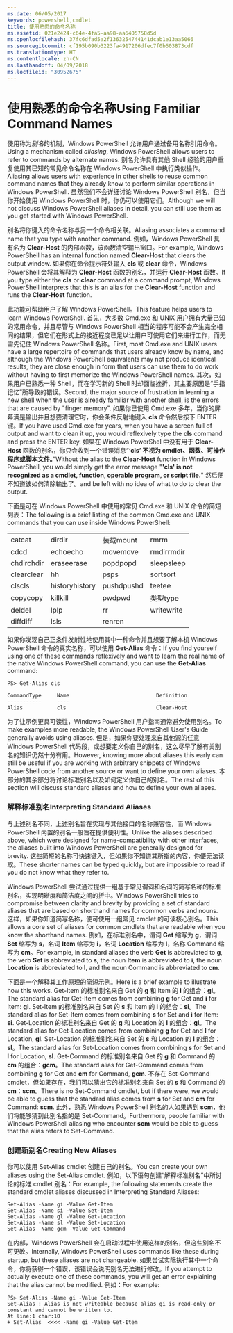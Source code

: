 ```yaml
---
ms.date: 06/05/2017
keywords: powershell,cmdlet
title: 使用熟悉的命令名称
ms.assetid: 021e2424-c64e-4fa5-aa98-aa6405758d5d
ms.openlocfilehash: 37fc6dfad5a2f1363254744141dcab1e13aa5066
ms.sourcegitcommit: cf195b090b3223fa4917206dfec7f0b603873cdf
ms.translationtype: HT
ms.contentlocale: zh-CN
ms.lasthandoff: 04/09/2018
ms.locfileid: "30952675"
---
```

# <a name="using-familiar-command-names"></a><span data-ttu-id="8c161-103">使用熟悉的命令名称</span><span class="sxs-lookup"><span data-stu-id="8c161-103">Using Familiar Command Names</span></span>
<span data-ttu-id="8c161-104">使用称为*别名*的机制，Windows PowerShell 允许用户通过备用名称引用命令。</span><span class="sxs-lookup"><span data-stu-id="8c161-104">Using a mechanism called *aliasing*, Windows PowerShell allows users to refer to commands by alternate names.</span></span> <span data-ttu-id="8c161-105">别名允许具有其他 Shell 经验的用户重复使用其已知的常见命令名称在 Windows PowerShell 中执行类似操作。</span><span class="sxs-lookup"><span data-stu-id="8c161-105">Aliasing allows users with experience in other shells to reuse common command names that they already know to perform similar operations in Windows PowerShell.</span></span> <span data-ttu-id="8c161-106">虽然我们不会详细讨论 Windows PowerShell 别名，但当你开始使用 Windows PowerShell 时，你仍可以使用它们。</span><span class="sxs-lookup"><span data-stu-id="8c161-106">Although we will not discuss Windows PowerShell aliases in detail, you can still use them as you get started with Windows PowerShell.</span></span>

<span data-ttu-id="8c161-107">别名将你键入的命令名称与另一个命令相关联。</span><span class="sxs-lookup"><span data-stu-id="8c161-107">Aliasing associates a command name that you type with another command.</span></span> <span data-ttu-id="8c161-108">例如，Windows PowerShell 具有名为 **Clear-Host** 的内部函数，该函数清空输出窗口。</span><span class="sxs-lookup"><span data-stu-id="8c161-108">For example, Windows PowerShell has an internal function named **Clear-Host** that clears the output window.</span></span> <span data-ttu-id="8c161-109">如果你在命令提示符处输入 **cls** 或 **clear** 命令，Windows PowerShell 会将其解释为 **Clear-Host** 函数的别名，并运行 **Clear-Host** 函数。</span><span class="sxs-lookup"><span data-stu-id="8c161-109">If you type either the **cls** or **clear** command at a command prompt, Windows PowerShell interprets that this is an alias for the **Clear-Host** function and runs the **Clear-Host** function.</span></span>

<span data-ttu-id="8c161-110">此功能可帮助用户了解 Windows PowerShell。</span><span class="sxs-lookup"><span data-stu-id="8c161-110">This feature helps users to learn Windows PowerShell.</span></span> <span data-ttu-id="8c161-111">首先，大多数 Cmd.exe 和 UNIX 用户拥有大量已知的常用命令，并且尽管与 Windows PowerShell 相当的程序可能不会产生完全相同的结果，但它们在形式上的接近程度已足以让用户可使用它们来进行工作，而无需先记住 Windows PowerShell 名称。</span><span class="sxs-lookup"><span data-stu-id="8c161-111">First, most Cmd.exe and UNIX users have a large repertoire of commands that users already know by name, and although the Windows PowerShell equivalents may not produce identical results, they are close enough in form that users can use them to do work without having to first memorize the Windows PowerShell names.</span></span> <span data-ttu-id="8c161-112">其次，如果用户已熟悉一种 Shell，而在学习新的 Shell 时却面临挫折，其主要原因是“手指记忆”所导致的错误。</span><span class="sxs-lookup"><span data-stu-id="8c161-112">Second, the major source of frustration in learning a new shell when the user is already familiar with another shell, is the errors that are caused by "finger memory".</span></span> <span data-ttu-id="8c161-113">如果你已使用 Cmd.exe 多年，当你的屏幕满是输出并且想要清理它时，你会条件反射地键入 **cls** 命令然后按下 ENTER 键。</span><span class="sxs-lookup"><span data-stu-id="8c161-113">If you have used Cmd.exe for years, when you have a screen full of output and want to clean it up, you would reflexively type the **cls** command and press the ENTER key.</span></span> <span data-ttu-id="8c161-114">如果在 Windows PowerShel 中没有用于 **Clear-Host** 函数的别名，你只会收到一个错误消息“**‘cls’ 不视为 cmdlet、函数、可操作程序或脚本文件。**”</span><span class="sxs-lookup"><span data-stu-id="8c161-114">Without the alias to the **Clear-Host** function in Windows PowerShell, you would simply get the error message "**'cls' is not recognized as a cmdlet, function, operable program, or script file.**"</span></span> <span data-ttu-id="8c161-115">然后便不知道该如何清除输出了。</span><span class="sxs-lookup"><span data-stu-id="8c161-115">and be left with no idea of what to do to clear the output.</span></span>

<span data-ttu-id="8c161-116">下面是可在 Windows PowerShell 中使用的常见 Cmd.exe 和 UNIX 命令的简短列表：</span><span class="sxs-lookup"><span data-stu-id="8c161-116">The following is a brief listing of the common Cmd.exe and UNIX commands that you can use inside Windows PowerShell:</span></span>

|||||
|-|-|-|-|
|<span data-ttu-id="8c161-117">cat</span><span class="sxs-lookup"><span data-stu-id="8c161-117">cat</span></span>|<span data-ttu-id="8c161-118">dir</span><span class="sxs-lookup"><span data-stu-id="8c161-118">dir</span></span>|<span data-ttu-id="8c161-119">装载</span><span class="sxs-lookup"><span data-stu-id="8c161-119">mount</span></span>|<span data-ttu-id="8c161-120">rm</span><span class="sxs-lookup"><span data-stu-id="8c161-120">rm</span></span>|
|<span data-ttu-id="8c161-121">cd</span><span class="sxs-lookup"><span data-stu-id="8c161-121">cd</span></span>|<span data-ttu-id="8c161-122">echo</span><span class="sxs-lookup"><span data-stu-id="8c161-122">echo</span></span>|<span data-ttu-id="8c161-123">move</span><span class="sxs-lookup"><span data-stu-id="8c161-123">move</span></span>|<span data-ttu-id="8c161-124">rmdir</span><span class="sxs-lookup"><span data-stu-id="8c161-124">rmdir</span></span>|
|<span data-ttu-id="8c161-125">chdir</span><span class="sxs-lookup"><span data-stu-id="8c161-125">chdir</span></span>|<span data-ttu-id="8c161-126">erase</span><span class="sxs-lookup"><span data-stu-id="8c161-126">erase</span></span>|<span data-ttu-id="8c161-127">popd</span><span class="sxs-lookup"><span data-stu-id="8c161-127">popd</span></span>|<span data-ttu-id="8c161-128">sleep</span><span class="sxs-lookup"><span data-stu-id="8c161-128">sleep</span></span>|
|<span data-ttu-id="8c161-129">clear</span><span class="sxs-lookup"><span data-stu-id="8c161-129">clear</span></span>|<span data-ttu-id="8c161-130">h</span><span class="sxs-lookup"><span data-stu-id="8c161-130">h</span></span>|<span data-ttu-id="8c161-131">ps</span><span class="sxs-lookup"><span data-stu-id="8c161-131">ps</span></span>|<span data-ttu-id="8c161-132">sort</span><span class="sxs-lookup"><span data-stu-id="8c161-132">sort</span></span>|
|<span data-ttu-id="8c161-133">cls</span><span class="sxs-lookup"><span data-stu-id="8c161-133">cls</span></span>|<span data-ttu-id="8c161-134">history</span><span class="sxs-lookup"><span data-stu-id="8c161-134">history</span></span>|<span data-ttu-id="8c161-135">pushd</span><span class="sxs-lookup"><span data-stu-id="8c161-135">pushd</span></span>|<span data-ttu-id="8c161-136">tee</span><span class="sxs-lookup"><span data-stu-id="8c161-136">tee</span></span>|
|<span data-ttu-id="8c161-137">copy</span><span class="sxs-lookup"><span data-stu-id="8c161-137">copy</span></span>|<span data-ttu-id="8c161-138">kill</span><span class="sxs-lookup"><span data-stu-id="8c161-138">kill</span></span>|<span data-ttu-id="8c161-139">pwd</span><span class="sxs-lookup"><span data-stu-id="8c161-139">pwd</span></span>|<span data-ttu-id="8c161-140">类型</span><span class="sxs-lookup"><span data-stu-id="8c161-140">type</span></span>|
|<span data-ttu-id="8c161-141">del</span><span class="sxs-lookup"><span data-stu-id="8c161-141">del</span></span>|<span data-ttu-id="8c161-142">lp</span><span class="sxs-lookup"><span data-stu-id="8c161-142">lp</span></span>|<span data-ttu-id="8c161-143">r</span><span class="sxs-lookup"><span data-stu-id="8c161-143">r</span></span>|<span data-ttu-id="8c161-144">write</span><span class="sxs-lookup"><span data-stu-id="8c161-144">write</span></span>|
|<span data-ttu-id="8c161-145">diff</span><span class="sxs-lookup"><span data-stu-id="8c161-145">diff</span></span>|<span data-ttu-id="8c161-146">ls</span><span class="sxs-lookup"><span data-stu-id="8c161-146">ls</span></span>|<span data-ttu-id="8c161-147">ren</span><span class="sxs-lookup"><span data-stu-id="8c161-147">ren</span></span>||

<span data-ttu-id="8c161-148">如果你发现自己正条件发射性地使用其中一种命令并且想要了解本机 Windows PowerShell 命令的真实名称，可以使用 **Get-Alias** 命令：</span><span class="sxs-lookup"><span data-stu-id="8c161-148">If you find yourself using one of these commands reflexively and want to learn the real name of the native Windows PowerShell command, you can use the **Get-Alias** command:</span></span>

```
PS> Get-Alias cls

CommandType     Name                            Definition
-----------     ----                            ----------
Alias           cls                             Clear-Host
```

<span data-ttu-id="8c161-149">为了让示例更具可读性，Windows PowerShell 用户指南通常避免使用别名。</span><span class="sxs-lookup"><span data-stu-id="8c161-149">To make examples more readable, the Windows PowerShell User's Guide generally avoids using aliases.</span></span> <span data-ttu-id="8c161-150">但是，如果你要处理来自其他源的任意 Windows PowerShell 代码段，或想要定义你自己的别名，这么尽早了解有关别名的知识仍然十分有用。</span><span class="sxs-lookup"><span data-stu-id="8c161-150">However, knowing more about aliases this early can still be useful if you are working with arbitrary snippets of Windows PowerShell code from another source or want to define your own aliases.</span></span> <span data-ttu-id="8c161-151">本部分的其余部分将讨论标准别名以及如何定义你自己的别名。</span><span class="sxs-lookup"><span data-stu-id="8c161-151">The rest of this section will discuss standard aliases and how to define your own aliases.</span></span>

### <a name="interpreting-standard-aliases"></a><span data-ttu-id="8c161-152">解释标准别名</span><span class="sxs-lookup"><span data-stu-id="8c161-152">Interpreting Standard Aliases</span></span>
<span data-ttu-id="8c161-153">与上述别名不同，上述别名旨在实现与其他接口的名称兼容性，而 Windows PowerShell 内置的别名一般旨在提供便利性。</span><span class="sxs-lookup"><span data-stu-id="8c161-153">Unlike the aliases described above, which were designed for name-compatibility with other interfaces, the aliases built into Windows PowerShell are generally designed for brevity.</span></span> <span data-ttu-id="8c161-154">这些简短的名称可快速键入，但如果你不知道其所指的内容，你便无法读取。</span><span class="sxs-lookup"><span data-stu-id="8c161-154">These shorter names can be typed quickly, but are impossible to read if you do not know what they refer to.</span></span>

<span data-ttu-id="8c161-155">Windows PowerShell 尝试通过提供一组基于常见谓词和名词的简写名称的标准别名，实现明晰度和简洁度之间的折中。</span><span class="sxs-lookup"><span data-stu-id="8c161-155">Windows PowerShell tries to compromise between clarity and brevity by providing a set of standard aliases that are based on shorthand names for common verbs and nouns.</span></span> <span data-ttu-id="8c161-156">这样，如果你知道简写名称，便可使用一组常见 cmdlet 的可读核心别名。</span><span class="sxs-lookup"><span data-stu-id="8c161-156">This allows a core set of aliases for common cmdlets that are readable when you know the shorthand names.</span></span> <span data-ttu-id="8c161-157">例如，在标准别名中，谓词 **Get** 缩写为 **g**，谓词 **Set** 缩写为 **s**，名词 **Item** 缩写为 **i**，名词 **Location** 缩写为 **l**，名称 Command 缩写为 **cm**。</span><span class="sxs-lookup"><span data-stu-id="8c161-157">For example, in standard aliases the verb **Get** is abbreviated to **g**, the verb **Set** is abbreviated to **s**, the noun **Item** is abbreviated to **i**, the noun **Location** is abbreviated to **l**, and the noun Command is abbreviated to **cm**.</span></span>

<span data-ttu-id="8c161-158">下面是一个解释其工作原理的简短示例。</span><span class="sxs-lookup"><span data-stu-id="8c161-158">Here is a brief example to illustrate how this works.</span></span> <span data-ttu-id="8c161-159">Get-Item 的标准别名来自 Get 的 **g** 和 Item 的 **i** 的组合：**gi**。</span><span class="sxs-lookup"><span data-stu-id="8c161-159">The standard alias for Get-Item comes from combining **g** for Get and **i** for Item: **gi**.</span></span> <span data-ttu-id="8c161-160">Set-Item 的标准别名来自 Set 的 **s** 和 Item 的 **i** 的组合：**si**。</span><span class="sxs-lookup"><span data-stu-id="8c161-160">The standard alias for Set-Item comes from combining **s** for Set and **i** for Item: **si**.</span></span> <span data-ttu-id="8c161-161">Get-Location 的标准别名来自 Get 的 **g** 和 Location 的 **l** 的组合：**gl**。</span><span class="sxs-lookup"><span data-stu-id="8c161-161">The standard alias for Get-Location comes from combining **g** for Get and **l** for Location, **gl**.</span></span> <span data-ttu-id="8c161-162">Set-Location 的标准别名来自 Set 的 **s** 和 Location 的 **l** 的组合：**sl**。</span><span class="sxs-lookup"><span data-stu-id="8c161-162">The standard alias for Set-Location comes from combining **s** for Set and **l** for Location, **sl**.</span></span> <span data-ttu-id="8c161-163">Get-Command 的标准别名来自 Get 的 **g** 和 Command 的 **cm** 的组合：**gcm**。</span><span class="sxs-lookup"><span data-stu-id="8c161-163">The standard alias for Get-Command comes from combining **g** for Get and **cm** for Command, **gcm**.</span></span> <span data-ttu-id="8c161-164">不存在 Set-Command cmdlet，但如果存在，我们可以猜出它的标准别名来自 Set 的 **s** 和 Command 的 **cm**：**scm**。</span><span class="sxs-lookup"><span data-stu-id="8c161-164">There is no Set-Command cmdlet, but if there were, we would be able to guess that the standard alias comes from **s** for Set and **cm** for Command: **scm**.</span></span> <span data-ttu-id="8c161-165">此外，熟悉 Windows PowerShell 别名的人如果遇到 **scm**，他们将能够猜到此别名指的是 Set-Command。</span><span class="sxs-lookup"><span data-stu-id="8c161-165">Furthermore, people familiar with Windows PowerShell aliasing who encounter **scm** would be able to guess that the alias refers to Set-Command.</span></span>

### <a name="creating-new-aliases"></a><span data-ttu-id="8c161-166">创建新别名</span><span class="sxs-lookup"><span data-stu-id="8c161-166">Creating New Aliases</span></span>
<span data-ttu-id="8c161-167">你可以使用 Set-Alias cmdlet 创建自己的别名。</span><span class="sxs-lookup"><span data-stu-id="8c161-167">You can create your own aliases using the Set-Alias cmdlet.</span></span> <span data-ttu-id="8c161-168">例如，以下语句创建“解释标准别名”中所讨论的标准 cmdlet 别名：</span><span class="sxs-lookup"><span data-stu-id="8c161-168">For example, the following statements create the standard cmdlet aliases discussed in Interpreting Standard Aliases:</span></span>

```
Set-Alias -Name gi -Value Get-Item
Set-Alias -Name si -Value Set-Item
Set-Alias -Name gl -Value Get-Location
Set-Alias -Name sl -Value Set-Location
Set-Alias -Name gcm -Value Get-Command
```

<span data-ttu-id="8c161-169">在内部，Windows PowerShell 会在启动过程中使用这样的别名，但这些别名不可更改。</span><span class="sxs-lookup"><span data-stu-id="8c161-169">Internally, Windows PowerShell uses commands like these during startup, but these aliases are not changeable.</span></span> <span data-ttu-id="8c161-170">如果尝试实际执行其中一个命令，你将获得一个错误，该错误会说明别名无法进行修改。</span><span class="sxs-lookup"><span data-stu-id="8c161-170">If you attempt to actually execute one of these commands, you will get an error explaining that the alias cannot be modified.</span></span> <span data-ttu-id="8c161-171">例如：</span><span class="sxs-lookup"><span data-stu-id="8c161-171">For example:</span></span>

```
PS> Set-Alias -Name gi -Value Get-Item
Set-Alias : Alias is not writeable because alias gi is read-only or constant and cannot be written to.
At line:1 char:10
+ Set-Alias  <<<< -Name gi -Value Get-Item
```